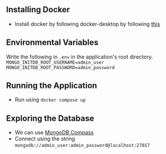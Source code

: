 ## Installing Docker
- Install docker by following docker-desktop by following [this](https://docs.docker.com/desktop/install/linux-install/)

## Environmental Variables
Write the following in `.env` in the application's root directory.
`
MONGO_INITDB_ROOT_USERNAME=admin_user
MONGO_INITDB_ROOT_PASSWORD=admin_password
`

## Running the Application
- Run using `docker compose up`

## Exploring the Database
- We can use [MongoDB Compass](https://www.mongodb.com/products/compass)
- Connect using the string `mongodb://admin_user:admin_password@localhost:27017`
